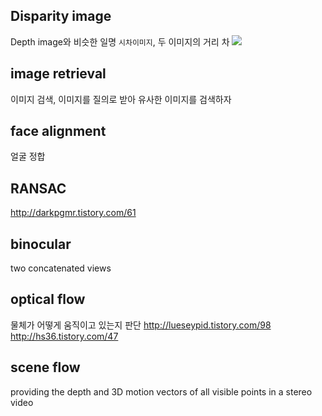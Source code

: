 ## Disparity image
Depth image와 비슷한 일명 `시차이미지`, 두 이미지의 거리 차
![](https://i.imgur.com/5hox3Bm.png)

## image retrieval
이미지 검색, 이미지를 질의로 받아 유사한 이미지를 검색하자

## face alignment
얼굴 정합

## RANSAC
http://darkpgmr.tistory.com/61

## binocular
two concatenated views

## optical flow
물체가 어떻게 움직이고 있는지 판단
http://lueseypid.tistory.com/98
http://hs36.tistory.com/47

## scene flow
providing the depth and 3D motion vectors of all visible points in a stereo video